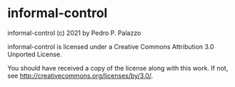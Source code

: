 # informal-control

 informal-control (c) 2021 by Pedro P. Palazzo
 
 informal-control is licensed under a
 Creative Commons Attribution 3.0 Unported License.
 
 You should have received a copy of the license along with this
 work.  If not, see <http://creativecommons.org/licenses/by/3.0/>.
